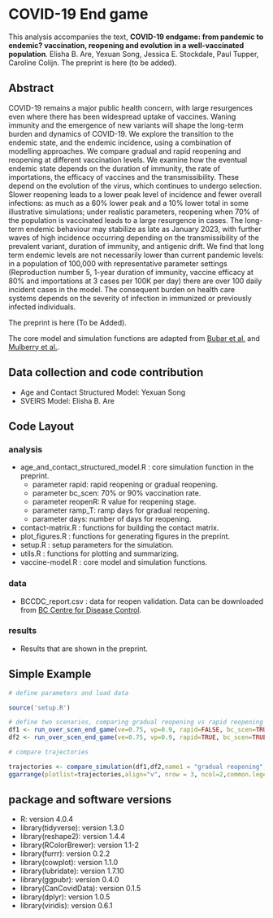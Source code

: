 # COVID-19 End game
This analysis accompanies the text, **COVID-19 endgame: from pandemic to endemic? vaccination, reopening and evolution in a well-vaccinated population**. Elisha B. Are, Yexuan Song, Jessica E. Stockdale, Paul Tupper, Caroline Colijn. The preprint is here (to be added).

## Abstract 
COVID-19 remains a major public health concern, with large resurgences even where there has been widespread uptake of vaccines. Waning immunity and the emergence of new variants will shape the long-term burden and dynamics of COVID-19. We explore the transition to the endemic state, and the endemic incidence, using a combination of modelling approaches. We compare gradual and rapid reopening and reopening at different vaccination levels. We examine how the eventual endemic state depends on  the duration of immunity, the rate of importations, the efficacy of vaccines and the transmissibility. These depend on the evolution of the virus, which continues to undergo selection. Slower reopening leads to a lower peak level of incidence and fewer overall infections: as much as a 60\% lower peak and a 10\% lower total in some illustrative simulations; under realistic parameters, reopening when 70\% of the population is vaccinated leads to a large resurgence in cases. The long-term endemic behaviour may stabilize as late as January 2023, with further waves of high incidence occurring depending on the transmissibility of the prevalent variant, duration of immunity,  and antigenic drift. We find that long term endemic levels are not necessarily lower than current pandemic levels: in a population of 100,000 with representative parameter settings (Reproduction number 5, 1-year duration of immunity, vaccine efficacy at 80\% and importations at 3 cases per 100K per day) there are over 100 daily incident cases in the model. The consequent burden on health care systems depends on the severity of infection in immunized or previously infected individuals. 

The preprint is here (To be Added).

The core model and simulation functions are adapted from [Bubar et al.](https://github.com/kbubar/vaccine_prioritization) and [Mulberry et al.](https://github.com/nmulberry/essential-workers-vaccine#strategies-for-vaccine-allocation-with-essential-workers). 

## Data collection and code contribution
* Age and Contact Structured Model: Yexuan Song
* SVEIRS Model: Elisha B. Are


## Code Layout
### analysis
* age_and_contact_structured_model.R : core simulation function in the preprint.
  * parameter rapid: rapid reopening or gradual reopening.
  * parameter bc_scen: 70% or 90% vaccination rate.
  * parameter reopenR: R value for reopening stage.
  * parameter ramp_T: ramp days for gradual reopening.
  * parameter days: number of days for reopening.
* contact-matrix.R : functions for building the contact matrix.
* plot_figures.R : functions for generating figures in the preprint.
* setup.R : setup parameters for the simulation.
* utils.R : functions for plotting and summarizing.
* vaccine-model.R : core model and simulation functions.

### data
* BCCDC_report.csv : data for reopen validation. Data can be downloaded from [BC Centre for Disease Control](http://www.bccdc.ca/health-info/diseases-conditions/covid-19/data). 

### results
* Results that are shown in the preprint.

## Simple Example
```R
# define parameters and load data

source('setup.R')

# define two scenarios, comparing gradual reopening vs rapid reopening over 900 days. Set R=2.4 for reopening.
df1 <- run_over_scen_end_game(ve=0.75, vp=0.9, rapid=FALSE, bc_scen=TRUE, reopenR=2.4, ramp_T=300, days=900)
df2 <- run_over_scen_end_game(ve=0.75, vp=0.9, rapid=TRUE, bc_scen=TRUE, reopenR=2.4, ramp_T=300, days=900)

# compare trajectories

trajectories <- compare_simulation(df1,df2,name1 = "gradual reopening",name2 = "rapid reopening")
ggarrange(plotlist=trajectories,align="v", nrow = 3, ncol=2,common.legend = TRUE, legend = "bottom")
```

## package and software versions
* R: version 4.0.4
* library(tidyverse): version 1.3.0
* library(reshape2): version 1.4.4
* library(RColorBrewer): version 1.1-2
* library(furrr): version 0.2.2
* library(cowplot): version 1.1.0
* library(lubridate): version 1.7.10
* library(ggpubr): version 0.4.0
* library(CanCovidData): version 0.1.5
* library(dplyr): version 1.0.5
* library(viridis): version 0.6.1
